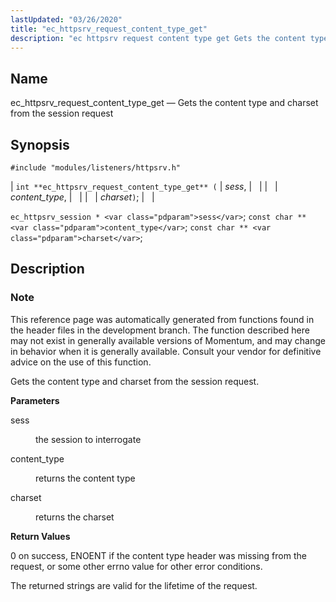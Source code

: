 ```yaml
---
lastUpdated: "03/26/2020"
title: "ec_httpsrv_request_content_type_get"
description: "ec httpsrv request content type get Gets the content type and charset from the session request int ec httpsrv request content type get sess content type charset ec httpsrv session sess const char content type const char charset This reference page was automatically generated from functions found in the header..."
---
```


<a name="apis.ec_httpsrv_request_content_type_get"></a> 
## Name

ec_httpsrv_request_content_type_get — Gets the content type and charset from the session request

## Synopsis

`#include "modules/listeners/httpsrv.h"`

| `int **ec_httpsrv_request_content_type_get** (` | <var class="pdparam">sess</var>, |   |
|   | <var class="pdparam">content_type</var>, |   |
|   | <var class="pdparam">charset</var>`)`; |   |

`ec_httpsrv_session * <var class="pdparam">sess</var>`;
`const char ** <var class="pdparam">content_type</var>`;
`const char ** <var class="pdparam">charset</var>`;<a name="idp52747712"></a> 
## Description

### Note

This reference page was automatically generated from functions found in the header files in the development branch. The function described here may not exist in generally available versions of Momentum, and may change in behavior when it is generally available. Consult your vendor for definitive advice on the use of this function.

Gets the content type and charset from the session request.

**<a name="idp52750592"></a> Parameters**

<dl class="variablelist">

<dt>sess</dt>

<dd>

the session to interrogate

</dd>

<dt>content_type</dt>

<dd>

returns the content type

</dd>

<dt>charset</dt>

<dd>

returns the charset

</dd>

</dl>

**<a name="idp52757008"></a> Return Values**

0 on success, ENOENT if the content type header was missing from the request, or some other errno value for other error conditions.

The returned strings are valid for the lifetime of the request.